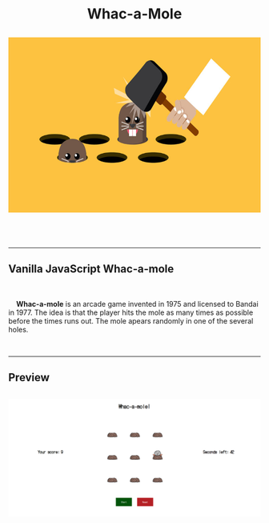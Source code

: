 <h1 align="center"> Whac-a-Mole</h1>

<h2 align="center">
    <img src="./public/cover.jpg" alt="whac-a-mole" height="350px">
</h2>

<br>

<br>

---

<h2>Vanilla JavaScript Whac-a-mole</h2>

<br>

&nbsp;&nbsp;&nbsp;&nbsp;<strong>Whac-a-mole</strong> is an arcade game invented in 1975 and licensed to Bandai in 1977. The idea is that the player hits the mole as many times as possible before the times runs out. The mole apears randomly in one of the several holes.

<br>

---

<h2>Preview</h2>

<h2 align="center">
    <img src="./public/prev.png">
</h2>